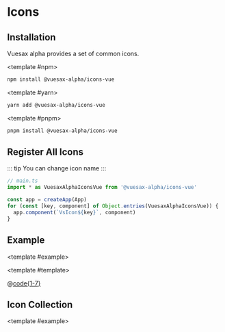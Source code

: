 # Icons

<card>

## Installation

Vuesax alpha provides a set of common icons.

<command>

<template #npm>

```bash
npm install @vuesax-alpha/icons-vue
```

</template>

<template #yarn>

```bash
yarn add @vuesax-alpha/icons-vue
```

</template>

<template #pnpm>

```bash
pnpm install @vuesax-alpha/icons-vue
```

</template>

</command>

</card>

<card>

## Register All Icons

::: tip
You can change icon name
:::

```ts
// main.ts
import * as VuesaxAlphaIconsVue from '@vuesax-alpha/icons-vue'

const app = createApp(App)
for (const [key, component] of Object.entries(VuesaxAlphaIconsVue)) {
  app.component(`VsIcon${key}`, component)
}
```

</card>

<card>

## Example

<template #example>

<icons-example />

</template>

<template #template>

@[code{1-7}](../.vuepress/components/icons/example.vue)

</template>

</card>

<card>

## Icon Collection

<template #example>
<icons-collection />
</template>

</card>
